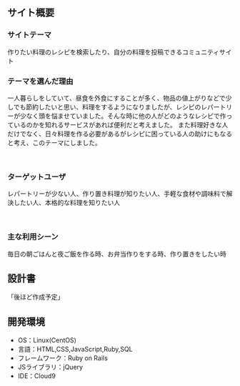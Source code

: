 ## サイト概要
### サイトテーマ
 作りたい料理のレシピを検索したり、自分の料理を投稿できるコミュニティサイト
​
### テーマを選んだ理由

一人暮らしをしていて、昼食を外食にすることが多く、物品の値上がりなどで少しでも節約したいと思い、料理をするようになりましたが、レシピのレパートリーが少なく頭を悩ませていました。そんな時に他の人がどのようなレシピで作っているのかを知れるサービスがあれば便利だと考えました。
また料理好きな人だけでなく、日々料理を作る必要があるがレシピに困っている人の助けにもなると考え、このテーマにしました。

​
### ターゲットユーザ
レパートリーが少ない人、作り置き料理が知りたい人、手軽な食材や調味料で解決したい人、本格的な料理を知りたい人

​
### 主な利用シーン
​毎日の朝ごはんと夜ご飯を作る時、お弁当作りをする時、作り置きをしたい時

## 設計書
「後ほど作成予定」
​
## 開発環境
- OS：Linux(CentOS)
- 言語：HTML,CSS,JavaScript,Ruby,SQL
- フレームワーク：Ruby on Rails
- JSライブラリ：jQuery
- IDE：Cloud9
​